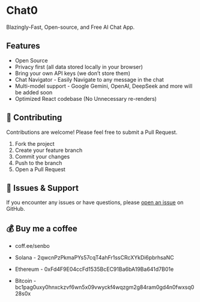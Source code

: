 # Chat0

Blazingly-Fast, Open-source, and Free AI Chat App.

## Features

- Open Source
- Privacy first (all data stored locally in your browser)
- Bring your own API keys (we don’t store them)
- Chat Navigator - Easily Navigate to any message in the chat
- Multi-model support - Google Gemini, OpenAI, DeepSeek and more will be added soon
- Optimized React codebase (No Unnecessary re-renders)

## 🤝 Contributing

Contributions are welcome! Please feel free to submit a Pull Request.

1. Fork the project
2. Create your feature branch
3. Commit your changes
4. Push to the branch
5. Open a Pull Request

## 🐛 Issues & Support

If you encounter any issues or have questions, please [open an issue](https://github.com/senbo1/chat0/issues) on GitHub.

## 💰 Buy me a coffee

- coff.ee/senbo

- Solana - 2qwcnPzPkmaPYs57cqT4ahFr1ssCRcXYkDi6pbrhsaNC
- Ethereum - 0xFd4F9E04ccFd1535BcEC91Ba6bA19Ba641d7B01e
- Bitcoin - bc1pag0uxy0hnxckzvf6wn5x09vwyckf4wqzgm2g84ram0gd4n0fwxsq028s0x
